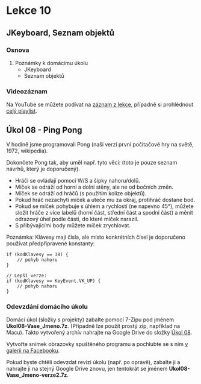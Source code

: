 Lekce 10
========

JKeyboard, Seznam objektů
-------------------------

### Osnova

1. Poznámky k domácímu úkolu
    * JKeyboard
    * Seznam objektů

### Videozáznam

Na YouTube se můžete podívat na [záznam z lekce](https://www.youtube.com/watch?v=0OHTx6GPtzs),
případně si prohlédnout [celý playlist](https://www.youtube.com/playlist?list=PLUVJxzuCt9AROpKl3Hu-DvdgQV-xHaoQY).

Úkol 08 - Ping Pong
------------------------------

V hodině jsme programovali Pong (naši verzi první počítačové hry na světě, 1972, wikipedia).

Dokončete Pong tak, aby uměl např. tyto věci: (toto je pouze seznam návrhů, který je doporučený).

* Hráči se ovládají pomocí W/S a šipky nahoru/dolů.
* Míček se odráží od horní a dolní stěny, ale ne od bočních změn.
* Míček se odráží od hráčů (s použitím kolize objektů).
* Pokud hráč nezachytí míček a uteče mu za okraj, protihráč dostane bod.
* Pokud se míček pohybuje s úhlem a rychlostí (ne napevno 45°), můžete složit hráče z více labelů (horní část, střední
  část a spodní část) a měnit odrazový úhel podle části, do které míček narazil.
* S přibývajícími body můžete míček zrychlovat.

Poznámka: Klávesy mají čísla, ale místo konkrétních čísel je doporučeno používat předpřipravené konstanty:

    if (kodKlavesy == 38) {
        // pohyb nahoru
    }

    // Lepší verze:
    if (kodKlavesy == KeyEvent.VK_UP) {
        // pohyb nahoru
    }

### Odevzdání domácího úkolu

Domácí úkol (složky s projekty) zabalte pomocí 7-Zipu pod jménem **Ukol08-Vase_Jmeno.7z**. (Případně lze použít prostý
zip, například na Macu). Takto vytvořený archív nahrajte na Google Drive do složky
[Úkol 08](https://drive.google.com/drive/u/0/folders/1-iuBrEqSQuFNBb7GbGN71YtNDe21gC06).

Vytvořte snímek obrazovky spuštěného programu a pochlubte se s ním
[v galerii na Facebooku](https://www.facebook.com/media/set/?set=oa.250221688983745&type=3).

Pokud byste chtěli odevzdat revizi úkolu (např. po opravě), zabalte ji a nahrajte ji na stejný Google Drive znovu, jen
tentokrát se jménem **Ukol08-Vase_Jmeno-verze2.7z**.
